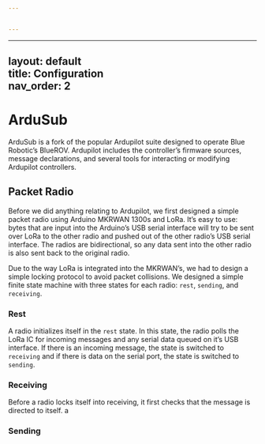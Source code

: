 ```yaml
---


---
```


<hr>
<h2 id="layout-defaulttitle-configurationnav_order-2">layout: default<br>
title: Configuration<br>
nav_order: 2</h2>
<h1 id="ardusub">ArduSub</h1>
<p>ArduSub is a fork of the popular Ardupilot suite designed to operate Blue Robotic’s BlueROV. Ardupilot includes the controller’s firmware sources, message declarations, and several tools for interacting or modifying Ardupilot controllers.</p>
<h2 id="packet-radio">Packet Radio</h2>
<p>Before we did anything relating to Ardupilot, we first designed a simple packet radio using Arduino MKRWAN 1300s and LoRa. It’s easy to use: bytes that are input into the Arduino’s USB serial interface will try to be sent over LoRa to the other radio and pushed out of the other radio’s USB serial interface. The radios are bidirectional, so any data sent into the other radio is also sent back to the original radio.</p>
<p>Due to the way LoRa is integrated into the MKRWAN’s, we had to design a simple locking protocol to avoid packet collisions. We designed a simple finite state machine with three states for each radio: <code>rest</code>, <code>sending</code>, and <code>receiving</code>.</p>
<h3 id="rest">Rest</h3>
<p>A radio initializes itself in the <code>rest</code> state. In this state, the radio polls the LoRa IC for incoming messages and any serial data queued on it’s USB interface. If there is an incoming message, the state is switched to <code>receiving</code> and if there is data on the serial port, the state is switched to <code>sending</code>.</p>
<h3 id="receiving">Receiving</h3>
<p>Before a radio locks itself into receiving, it first checks that the message is directed to itself. a</p>
<h3 id="sending">Sending</h3>

